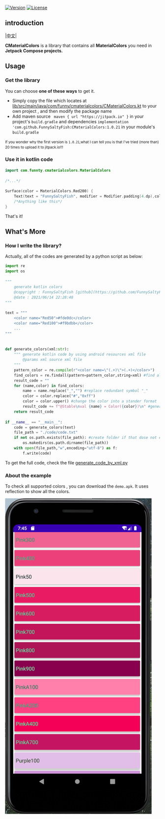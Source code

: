 [![Version](https://jitpack.io/v/FunnySaltyFish/CMaterialColors.svg)](https://jitpack.io/#FunnySaltyFish/CMaterialColors)
[![License](https://img.shields.io/badge/License-Apache%202.0-blue.svg)](http://www.apache.org/licenses/LICENSE-2.0)

## introduction

|[中文](README_CN.md)|

**CMaterialColors** is a library that contains all **MaterialColors** you need in **Jetpack Compose projects.**

## Usage

### Get the library

You can choose **one of these ways** to get it.

- Simply copy the file which locates at  [lib/src/main/java/com/funny/cmaterialcolors/CMaterialColors.kt](/lib/src/main/java/com/funny/cmaterialcolors/CMaterialColors.kt) to your own project , and then modify the package name
- Add maven source ` maven { url "https://jitpack.io" }` in your project's `build.gradle` and dependencies `implementation 'com.github.FunnySaltyFish:CMaterialColors:1.0.21` in your module's `build.gradle `

<small>If you wonder why the first version is `1.0.21`,what I can tell you is that I've tried (more than) 20 times to upload it to jitpack.io!!!</small>

### Use it in kotlin code

```kotlin
import com.funnty.cmaterialcolors.MaterialColors

/*...*/

Surface(color = MaterialColors.Red200) {
    Text(text = "FunnySaltyFish", modifier = Modifier.padding(4.dp),color = MaterialColors.PurpleA700)
    /*Anything like this*/
}
```

That's it!



## What's More

### How I write the library?

Actually, all of the codes are generated by a python script as below:

```python
import re
import os

"""
    generate kotlin colors
    @copyright : FunnySaltyFish [github](https://github.com/FunnySaltyFish)
    @date : 2021/06/14 22:28:48
"""

text = """
    <color name="Red50">#fde0dc</color>
    <color name="Red100">#f9bdbb</color>
    ...
"""


def generate_colors(xml:str):
    """ generate kotlin code by using android resources xml file
        @params xml source xml file 
    """
    pattern_color = re.compile(r"<color name=\"(.+)\">(.+)</color>")
    find_colors = re.findall(pattern=pattern_color,string=xml) #find all colors by re module
    result_code = ""
    for (name,color) in find_colors:
        name = name.replace("_","") #replace redundant symbol "_" 
        color = color.replace("#","0xff")
        color = color.upper() #change the color into a stander format 
        result_code += f"@Stable\nval {name} = Color({color})\n" #generate the kotlin code
    return result_code

if __name__ == "__main__":
    code = generate_colors(text)
    file_path = "./code/code.txt"
    if not os.path.exists(file_path): #create folder if that dose not exist
        os.makedirs(os.path.dirname(file_path))
    with open(file_path,"w",encoding="utf-8") as f:
        f.write(code)
```

To get the full code, check the file [generate_code_by_xml.py](generate_code_by_xml.py)



### About the example

To check all supported colors , you can download the `demo.apk`. It uses reflection to show all the colors.



![screen_1.png](https://raw.githubusercontent.com/FunnySaltyFish/CMaterialColors/master/screen_1.png)





